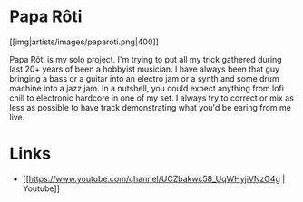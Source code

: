 # Papa Rôti

[[img|artists/images/paparoti.png|400]]

Papa Rôti is my solo project. I'm trying to put all my trick gathered during last 20+ years of been a hobbyist musician. I have always been that guy bringing a bass or a guitar into an electro jam or a synth and some drum machine into a jazz jam. In a nutshell, you could expect anything from lofi chill to electronic hardcore in one of my set. I always try to correct or mix as less as possible to have track demonstrating what you'd be earing from me live. 

# Links

* [[https://www.youtube.com/channel/UCZbakwc58_UqWHyjiVNzG4g | Youtube]]


